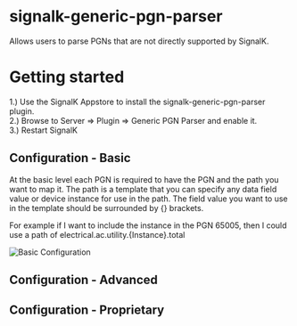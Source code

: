 # signalk-generic-pgn-parser
Allows users to parse PGNs that are not directly supported by SignalK.

# Getting started
1.) Use the SignalK Appstore to install the signalk-generic-pgn-parser plugin.<br/>
2.) Browse to Server => Plugin => Generic PGN Parser and enable it.<br/>
3.) Restart SignalK<br/>

## Configuration - Basic
At the basic level each PGN is required to have the PGN and the path you want to map it. The path is a template that you can specify any data field value or device instance for use in the path. The field value you want to use in the template should be surrounded by {} brackets.<br/>

For example if I want to include the instance in the PGN 65005, then I could use a path of electrical.ac.utility.{Instance}.total

![Basic Configuration](https://user-images.githubusercontent.com/30420708/76558583-8b536c80-646b-11ea-8cad-eddc7d9dbfb1.png)

## Configuration - Advanced

## Configuration - Proprietary

